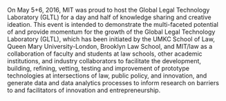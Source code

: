 On May 5+6, 2016, MIT was proud to host the Global Legal Technology Laboratory (GLTL) for a day and half of knowledge sharing and creative ideation.
This event is intended to demonstrate the multi-faceted potential of and provide momentum for the growth of the Global Legal Technology Laboratory (GLTL), which has been initiated by the UMKC School of Law, Queen Mary University-London, Brooklyn Law School, and MIT/law as a collaboration of faculty and students at law schools, other academic institutions, and industry collaborators to facilitate the development, building, refining, vetting, testing and improvement of  prototype technologies at intersections of law, public policy, and innovation, and generate data and data analytics processes to inform research on barriers to and facilitators of innovation and entrepreneurship.
